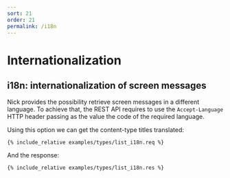 ```yaml
---
sort: 21
order: 21
permalink: /i18n
---
```


# Internationalization

## i18n: internationalization of screen messages

Nick provides the possibility retrieve screen messages in a different language. To achieve that, the REST API requires to use the `Accept-Language` HTTP header passing as the value the code of the required language.

Using this option we can get the content-type titles translated:

```
{% include_relative examples/types/list_i18n.req %}
```

And the response:

```
{% include_relative examples/types/list_i18n.res %}
```
